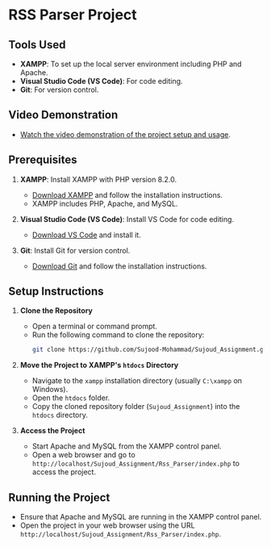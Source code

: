 # RSS Parser Project

## Tools Used
- **XAMPP**: To set up the local server environment including PHP and Apache.
- **Visual Studio Code (VS Code)**: For code editing.
- **Git**: For version control.

## Video Demonstration
- [Watch the video demonstration of the project setup and usage](https://drive.google.com/file/d/1viTWv8pjPFR3S6avRq2NzmQzEH5yCTqc/view?usp=sharing).

## Prerequisites
1. **XAMPP**: Install XAMPP with PHP version 8.2.0.
   - [Download XAMPP](https://www.apachefriends.org/index.html) and follow the installation instructions.
   - XAMPP includes PHP, Apache, and MySQL.

2. **Visual Studio Code (VS Code)**: Install VS Code for code editing.
   - [Download VS Code](https://code.visualstudio.com/) and install it.

3. **Git**: Install Git for version control.
   - [Download Git](https://git-scm.com/) and follow the installation instructions.

## Setup Instructions
1. **Clone the Repository**
   - Open a terminal or command prompt.
   - Run the following command to clone the repository:
     ```bash
     git clone https://github.com/Sujood-Mohammad/Sujoud_Assignment.git
     ```

2. **Move the Project to XAMPP's `htdocs` Directory**
   - Navigate to the `xampp` installation directory (usually `C:\xampp` on Windows).
   - Open the `htdocs` folder.
   - Copy the cloned repository folder (`Sujoud_Assignment`) into the `htdocs` directory.

3. **Access the Project**
   - Start Apache and MySQL from the XAMPP control panel.
   - Open a web browser and go to `http://localhost/Sujoud_Assignment/Rss_Parser/index.php` to access the project.

## Running the Project
- Ensure that Apache and MySQL are running in the XAMPP control panel.
- Open the project in your web browser using the URL `http://localhost/Sujoud_Assignment/Rss_Parser/index.php`.

